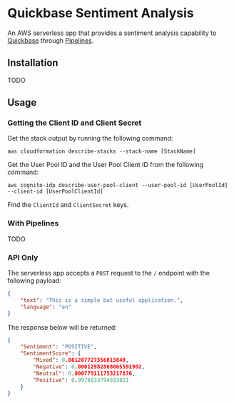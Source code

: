 # Quickbase Sentiment Analysis

An AWS serverless app that provides a sentiment analysis capability to [Quickbase](https://www.quickbase.com/) through [Pipelines](https://help.quickbase.com/pipelines/about_quick_base_pipelines.html).

## Installation

TODO

## Usage

### Getting the Client ID and Client Secret

Get the stack output by running the following command:

```
aws cloudformation describe-stacks --stack-name [StackName]
```

Get the User Pool ID and the User Pool Client ID from the following command:

```
aws cognito-idp describe-user-pool-client --user-pool-id [UserPoolId] --client-id [UserPoolClientId]
```

Find the `ClientId` and `ClientSecret` keys.

### With Pipelines

TODO

### API Only

The serverless app accepts a `POST` request to the `/` endpoint with the following payload:

```json
{
    "text": "This is a simple but useful application.",
    "language": "en"
}
```

The response below will be returned:

```json
{
    "Sentiment": "POSITIVE",
    "SentimentScore": {
        "Mixed": 0.001207727356813848,
        "Negative": 0.00012982868065591902,
        "Neutral": 0.000779111753217876,
        "Positive": 0.9978833794593811
    }
}
```
